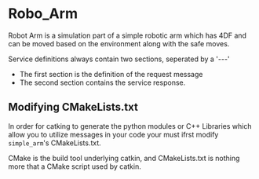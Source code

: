 # Robo_Arm
Robot Arm is a simulation part of a simple robotic arm which has 4DF and can be moved based on the environment along with the safe moves.

Service definitions always contain two sections, seperated by a '---'

- The first section is the definition of the request message
- The second section contains the service response.

## Modifying CMakeLists.txt
In order for catking to generate the python modules or C++ Libraries which allow you to utilize messages in your code your must ifrst modify `simple_arm`'s CMakeLists.txt.

CMake is the build tool underlying catkin, and CMakeLists.txt is nothing more that a CMake script used by catkin.

